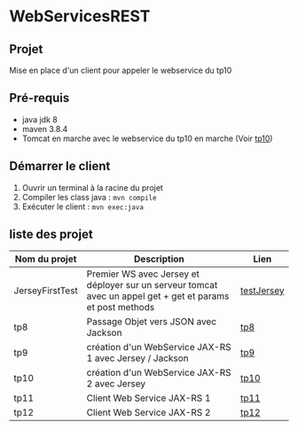 # WebServicesREST

## Projet

Mise en place d'un client pour appeler le webservice du tp10

## Pré-requis
* java jdk 8
* maven 3.8.4
* Tomcat en marche avec le webservice du tp10 en marche (Voir [tp10](https://github.com/asemin08/WebServicesREST/tree/tp10))

## Démarrer le client
1. Ouvrir un terminal à la racine du projet
2. Compiler les class java : `mvn compile`
3. Exécuter le client : `mvn exec:java`

## liste des projet

Nom du projet | Description | Lien
---|---|----
JerseyFirstTest | Premier WS avec Jersey et déployer sur un serveur tomcat avec un appel get + get et params et post methods| [testJersey](https://github.com/asemin08/WebServicesREST/tree/testJersey)
tp8 | Passage Objet vers JSON avec Jackson| [tp8](https://github.com/asemin08/WebServicesREST/tree/tp8)
tp9 | création d'un WebService JAX-RS 1 avec Jersey / Jackson | [tp9](https://github.com/asemin08/WebServicesREST/tree/tp9)
tp10 |création d'un WebService JAX-RS 2 avec Jersey | [tp10](https://github.com/asemin08/WebServicesREST/tree/tp10)
tp11 | Client Web Service JAX-RS 1 | [tp11](https://github.com/asemin08/WebServicesREST/tree/tp11)
tp12 | Client Web Service JAX-RS 2 | [tp12](https://github.com/asemin08/WebServicesREST/tree/tp12)

